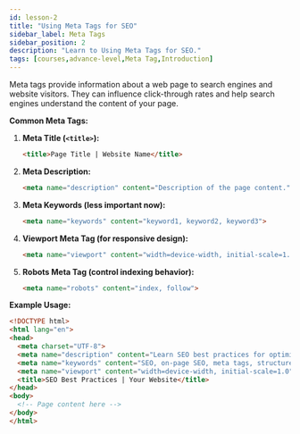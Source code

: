 ```yaml
---
id: lesson-2
title: "Using Meta Tags for SEO"
sidebar_label: Meta Tags
sidebar_position: 2
description: "Learn to Using Meta Tags for SEO."
tags: [courses,advance-level,Meta Tag,Introduction]
---   
```

  

Meta tags provide information about a web page to search engines and website visitors. They can influence click-through rates and help search engines understand the content of your page.

**Common Meta Tags:**

1. **Meta Title (`<title>`):**
   ```html
   <title>Page Title | Website Name</title>
   ```

2. **Meta Description:**
   ```html
   <meta name="description" content="Description of the page content.">
   ```

3. **Meta Keywords (less important now):**
   ```html
   <meta name="keywords" content="keyword1, keyword2, keyword3">
   ```

4. **Viewport Meta Tag (for responsive design):**
   ```html
   <meta name="viewport" content="width=device-width, initial-scale=1.0">
   ```

5. **Robots Meta Tag (control indexing behavior):**
   ```html
   <meta name="robots" content="index, follow">
   ```

**Example Usage:**
```html
<!DOCTYPE html>
<html lang="en">
<head>
  <meta charset="UTF-8">
  <meta name="description" content="Learn SEO best practices for optimizing web pages.">
  <meta name="keywords" content="SEO, on-page SEO, meta tags, structured data">
  <meta name="viewport" content="width=device-width, initial-scale=1.0">
  <title>SEO Best Practices | Your Website</title>
</head>
<body>
  <!-- Page content here -->
</body>
</html>
```